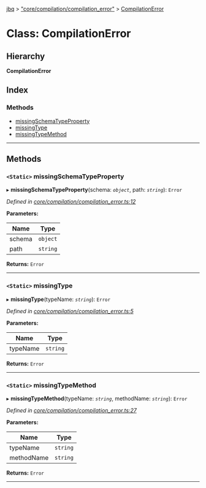 [jbq](../README.md) > ["core/compilation/compilation_error"](../modules/_core_compilation_compilation_error_.md) > [CompilationError](../classes/_core_compilation_compilation_error_.compilationerror.md)

# Class: CompilationError

## Hierarchy

**CompilationError**

## Index

### Methods

* [missingSchemaTypeProperty](_core_compilation_compilation_error_.compilationerror.md#missingschematypeproperty)
* [missingType](_core_compilation_compilation_error_.compilationerror.md#missingtype)
* [missingTypeMethod](_core_compilation_compilation_error_.compilationerror.md#missingtypemethod)

---

## Methods

<a id="missingschematypeproperty"></a>

### `<Static>` missingSchemaTypeProperty

▸ **missingSchemaTypeProperty**(schema: *`object`*, path: *`string`*): `Error`

*Defined in [core/compilation/compilation_error.ts:12](https://github.com/krnik/vjs-validator/blob/6a6427a/src/core/compilation/compilation_error.ts#L12)*

**Parameters:**

| Name | Type |
| ------ | ------ |
| schema | `object` |
| path | `string` |

**Returns:** `Error`

___
<a id="missingtype"></a>

### `<Static>` missingType

▸ **missingType**(typeName: *`string`*): `Error`

*Defined in [core/compilation/compilation_error.ts:5](https://github.com/krnik/vjs-validator/blob/6a6427a/src/core/compilation/compilation_error.ts#L5)*

**Parameters:**

| Name | Type |
| ------ | ------ |
| typeName | `string` |

**Returns:** `Error`

___
<a id="missingtypemethod"></a>

### `<Static>` missingTypeMethod

▸ **missingTypeMethod**(typeName: *`string`*, methodName: *`string`*): `Error`

*Defined in [core/compilation/compilation_error.ts:27](https://github.com/krnik/vjs-validator/blob/6a6427a/src/core/compilation/compilation_error.ts#L27)*

**Parameters:**

| Name | Type |
| ------ | ------ |
| typeName | `string` |
| methodName | `string` |

**Returns:** `Error`

___


